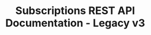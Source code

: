 ---
title: Subscriptions REST API Documentation - Legacy v3

language_tabs:
  - shell: cURL
  - javascript: Node.js
  - php: PHP
  - python: Python
  - ruby: Ruby

toc_footers:
  - <a href="https://github.com/prospress/subscriptions-rest-api-docs">Contributing to WCS REST API Docs</a>
  - <a href="https://github.com/woocommerce/woocommerce-rest-api-docs">Contributing to WC REST API Docs</a>
  - <a href="https://github.com/woocommerce/woocommerce/tree/master/includes/api">WC REST API Source on GitHub</a>
  - <a href="https://github.com/woocommerce/woocommerce/issues?labels=API&amp;page=1&amp;state=open">WC REST API Issues</a>
  - <a href="https://docs.woocommerce.com/document/subscriptions/">Subscriptions Documentation</a>
  - <a href="https://github.com/woocommerce/woocommerce">WooCommerce Subscriptions</a>
  - <a href="http://github.com/tripit/slate">Documentation Powered by Slate</a>

includes:
  - legacy-v3/subscriptions

search: false
---